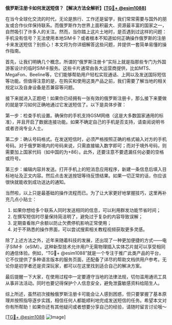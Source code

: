 **俄罗斯注册卡如何发送短信？【解决方法全解析】[[TG💪+ @esim1088](https://t.me/s/esim1088)]**

在当今全球化交流的时代，无论是旅行、工作还是留学，我们常常需要与国外的朋友或合作伙伴保持联系。而俄罗斯作为世界上面积最大、资源最丰富的国家之一，自然吸引了许多人的关注。然而，当你踏上这片土地时，是否遇到过这样的问题：手机没有信号？无法使用本地SIM卡？或者根本不知道如何正确操作俄罗斯的注册卡来发送短信？别担心！本文将为你详细解答这些问题，并提供一套简单易懂的操作指南。

首先，让我们明确几个概念。所谓的“俄罗斯注册卡”实际上就是指那些专门为外国游客设计的临时SIM卡服务。这些卡片通常由各大运营商提供，比如MTS、MegaFon、Beeline等，它们能够帮助用户轻松实现通话、上网以及发送国际短信等功能。但值得注意的是，在购买和使用这类产品之前，我们需要了解当地的相关规定以及自身设备是否兼容等问题。

接下来就进入正题吧！如果你已经拥有一张有效的俄罗斯注册卡，那么接下来要做的就是学习如何正确地通过它发送短信了。以下是具体步骤：

第一步：检查手机设置。确保你的手机支持GSM网络（这是大多数国家通用的标准），并且开启了数据连接功能。如果不确定自己的手机是否支持，请查阅说明书或者咨询专业人士。

第二步：确认号码格式。在发送短信时，必须严格按照正确的格式输入对方的手机号码。对于俄罗斯境内的号码来说，只需直接输入数字即可；而对于境外号码，则需要加上国家代码（如中国的为+86）。此外，还要注意不要遗漏任何必要的空格或符号。

第三步：编辑内容并发送。打开手机上的短消息应用程序，新建一条信息后填入目标地址及正文内容。然后点击发送按钮等待反馈结果。如果一切正常的话，你应该很快就能收到成功送达的通知。

当然啦，以上只是最基础的操作流程而已。为了让大家更好地掌握技巧，这里再补充几点小贴士：

1. 如果你想给多个联系人同时发送相同的信息，可以利用群发功能节省时间；
2. 在撰写短信时尽量保持简洁明了，避免过于复杂的内容导致误解；
3. 定期查看账户余额以防止欠费停机影响正常使用；
4. 对于不熟悉的操作界面，可以尝试搜索相关教程视频获取更多灵感。

除了上述方法之外，近年来随着科技的发展，还出现了一种更加便捷的方式——电子SIM卡（eSIM）。这种新型技术允许用户无需物理插入实体芯片就可以享受相同的通信体验。例如，“TG💪+ @esim1088”就是一个专注于推广此类产品的平台，它不仅提供了多种语言版本的服务页面，还配备了详尽的帮助文档供用户参考。无论你是初学者还是资深玩家，都可以在这里找到适合自己的解决方案。

最后提醒一下大家，在使用过程中一定要遵守当地的法律法规，切勿滥用通讯工具从事非法活动。同时也要记得保护个人信息安全，避免泄露敏感资料给陌生人。

综上所述，虽然初次接触俄罗斯注册卡可能会让人感到困惑，但只要掌握了基本原理并按照指导逐步实践，相信任何人都能顺利地完成发送短信的任务。希望本文对你有所帮助！如果你还有其他疑问或者想要分享自己的经验，请随时留言讨论哦～ 

[[TG💪+ @esim1088](https://t.me/s/esim1088) ![Image](https://i.postimg.cc/4NQfJmqS/Snipaste-2025-05-13-00-14-12.png)]